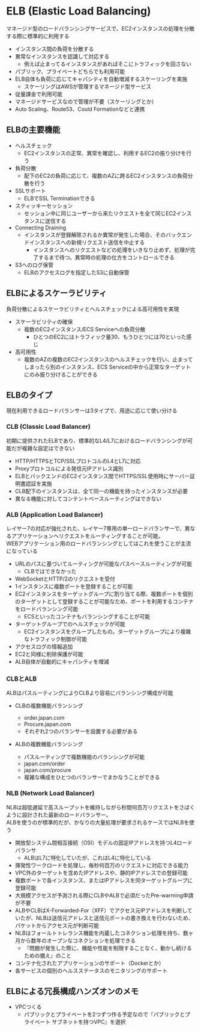 # ELB (Elastic Load Balancing)

マネージド型のロードバランシングサービスで、EC2インスタンスの処理を分散する際に標準的に利用する

- インスタンス間の負荷を分散する
- 異常なインスタンスを認識して対応する
  - 例えば止まってるインスタンスがあればそこにトラフィックを回さない
- パブリック、プライベートどちらでも利用可能
- ELB自体も負荷に応じてキャパシティを自動増減するスケーリングを実施
  - スケーリングはAWSが管理するマネージド型サービス
- 従量課金で利用可能
- マネージドサービスなので管理が不要（スケーリングとか）
- Auto Scaling、Route53、Could Formationなどと連携

## ELBの主要機能

- ヘルスチェック
  - EC2インスタンスの正常、異常を確認し、利用するEC2の振り分けを行う
- 負荷分散
  - 配下のEC2の負荷に応じて、複数のAZに跨るEC2インスタンスの負荷分散を行う
- SSLサポート
  - ELBでSSL Terminationできる
- スティッキーセッション
  - セッション中に同じユーザーから来たリクエストを全て同じEC2インスタンスに送信する
- Connecting Draining
  - インスタンスが登録解除されるか異常が発生した場合、そのバックエンドインスタンスへの新規リクエスト送信を中止する
    - インスタンスへのリクエストなどの処理をいきなり止めず、処理が完了するまで待つ。異常時の処理の仕方をコントロールできる
- S3へのログ保管
  - ELBのアクセスログを指定したS3に自動保管

## ELBによるスケーラビリティ

負荷分散によるスケーラビリティとヘルスチェックによる高可用性を実現

- スケーラビリティの確保
  - 複数のEC2インスタンス/ECS Serviceへの負荷分散
    - ひとつのEC2にはトラフィック量30、もうひとつには70といった感じ
- 高可用性
  - 複数のAZの複数のEC2インスタンスのヘルスチェックを行い、止まってしまったら別のインスタンス、ECS Serviceの中から正常なターゲットにのみ振り分けることができる

## ELBのタイプ

現在利用できるロードバランサーは3タイプで、用途に応じて使い分ける

### CLB (Classic Load Balancer)

初期に提供されたELBであり、標準的なL4/L7におけるロードバランシングが可能だが複雑な設定はできない

- HTTP/HTTPSとTCP/SSLプロトコルのL4とL7に対応
- Proxyプロトコルによる発信元IPアドレス識別
- ELBとバックエンドのEC2インスタンス間でHTTPS/SSL使用時にサーバー証明書認証を実施
- CLB配下のインスタンスは、全て同一の機能を持ったインスタンスが必要
- 異なる機能に対してコンテントベースルーティングはできない

### ALB (Application Load Balancer)

レイヤー7の対応が強化された、レイヤー7専用の単一ロードバランサーで、異なるアプリケーションへリクエストをルーティングすることが可能。  
WEBアプリケーション用のロードバランシングとしてはこれを使うことが主流になっている

- URLのパスに基づいてルーティングが可能なパスベースルーティングが可能
  - CLBではできなかった
- WebSocketとHTTP/2のリクエストを受付
- 1インスタンスに複数ポートを登録することが可能
- EC2インスタンスをターゲットグループに割り当てる際、複数ポートを個別のターゲットとして登録することが可能なため、ポートを利用するコンテナをロードバランシング可能
  - ECSといったコンテナもバランシングすることが可能
- ターゲットグループでのヘルスチェックが可能
  - EC2インスタンスをグループしたもの。ターゲットグループにより複雑なトラフィック制御が可能
- アクセスログの情報追加
- EC2と同様に削除保護が可能
- ALB自体が自動的にキャパシティを増減

### CLBとALB

ALBはパスルーティングによりCLBより容易にバランシング構成が可能

- CLBの複数機能バランシング
  - order.japan.com
  - Procure.japan.com
  - それぞれ2つのバランサーを設置する必要がある

- ALBの複数機能バランシング
  - パスルーティングで複数機能のバランシングが可能
  - japan.com/order
  - japan.com/procure
  - 複雑な構成をひとつのバランサーでまかなうことができる

### NLB (Network Load Balancer)

NLBは超低遅延で高スループットを維持しながら秒間何百万リクエストをさばくように設計された最新のロードバランサー。  
ALBを使うのが標準的だが、かなりの大量処理が要求されるケースではNLBを使う

- 開放型システム間相互接続（OSI）モデルの固定IPアドレスを持つL4ロードバランサ
  - ALBはL7に特化していたが、これはL4に特化している
- 揮発性ワークロードを処理し、毎秒何百万のリクエストに対応できる能力
- VPC外のターゲットを含めたIPアドレスや、静的IPアドレスでの登録可能
- 複数ポートで各インスタンス、またはIPアドレスを同ターゲットグループに登録可能
- 大規模アクセスが予測される際にCLBやALBで必須だったPre-warming申請が不要
- ALBやCLBはX-Forwarded-For（XFF）でアクセス元IPアドレスを判断していたが、NLBは送信元アドレスと送信元ポートの書き換えを行わないため、パケットからアクセス元が判断可能
- NLBはフォールトトレランス機能を内蔵したコネクション処理を持ち、数ヶ月から数年のオープンなコネクションを処理できる
  - 『問題が発生した際に、機能や性能を制限することなく、動かし続けるための備え』のこと
- コンテナ化されたアプリケーションのサポート（Dockerとか）
- 各サービスの個別のヘルスステータスのモニタリングのサポート

## ELBによる冗長構成ハンズオンのメモ

- VPCつくる
  - パブリックとプライベートを2つずつ作る予定なので『パブリックとプライベート サブネットを持つVPC』を選択
